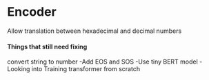 # Encoder
Allow translation between hexadecimal and decimal numbers


#### Things that still need fixing

convert string to number
-Add EOS and SOS
-Use tiny BERT model
-Looking into Training transformer from scratch